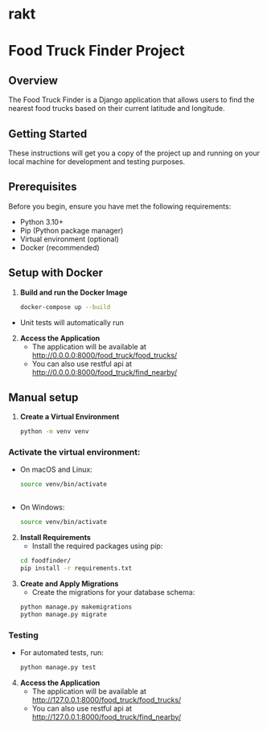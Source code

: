# rakt

# Food Truck Finder Project

## Overview
The Food Truck Finder is a Django application that allows users to find the nearest food trucks based on their current latitude and longitude.

## Getting Started
These instructions will get you a copy of the project up and running on your local machine for development and testing purposes.

## Prerequisites
Before you begin, ensure you have met the following requirements:
- Python 3.10+
- Pip (Python package manager)
- Virtual environment (optional)
- Docker (recommended)

## Setup with Docker

1. **Build and run the Docker Image**
   ```bash
   docker-compose up --build
 - Unit tests will automatically run

2. **Access the Application**
   - The application will be available at http://0.0.0.0:8000/food_truck/food_trucks/
   - You can also use restful api at http://0.0.0.0:8000/food_truck/find_nearby/

## Manual setup

1. **Create a Virtual Environment**
   ```bash
   python -m venv venv
   
  ### Activate the virtual environment:
   - On macOS and Linux:
     ```bash
     source venv/bin/activate
        
   - On Windows:
     ```bash
     source venv/bin/activate

2. **Install Requirements**
   - Install the required packages using pip:
    ```bash
    cd foodfinder/
    pip install -r requirements.txt

3. **Create and Apply Migrations**
   - Create the migrations for your database schema:
   ```bash
   python manage.py makemigrations
   python manage.py migrate

  ### Testing
- For automated tests, run:
   ```bash
   python manage.py test

4. **Access the Application**
   - The application will be available at http://127.0.0.1:8000/food_truck/food_trucks/
   - You can also use restful api at http://127.0.0.1:8000/food_truck/find_nearby/
